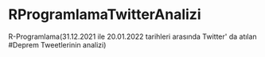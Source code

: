# RProgramlamaTwitterAnalizi
R-Programlama(31.12.2021 ile 20.01.2022 tarihleri arasında Twitter' da atılan #Deprem Tweetlerinin analizi)

